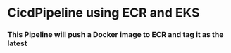 # CicdPipeline using ECR and EKS

### This Pipeline will push a Docker image to ECR and tag it as the latest

